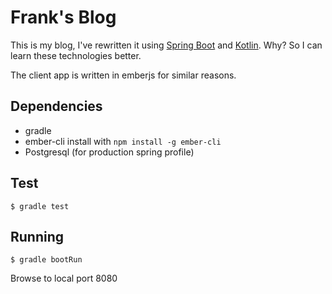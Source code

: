 # Frank's Blog

This is my blog, I've rewritten it using [Spring Boot](http://projects.spring.io/spring-boot/)
and [Kotlin](http://kotlinlang.org/). Why? So I can learn these technologies better.

The client app is written in emberjs for similar reasons.

## Dependencies ##

* gradle
* ember-cli install with `npm install -g ember-cli`
* Postgresql (for production spring profile)

## Test

`$ gradle test`

## Running

`$ gradle bootRun` 

Browse to local port 8080
